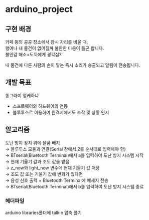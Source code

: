 # arduino_project

## 구현 배경

카페 등의 공공 장소에서 잠시 자리를 비울 때, <br>
행여나 내 물건이 없어질까 불안한 마음이 들곤 합니다. <br>
불안감 해소+도둑에게 경각심?

내 물건에 다른 사람의 손이 닿는 즉시 소리가 송출되고 알림이 전송됩니다.

## 개발 목표

똥그라미 엉케하냐<br>
- 소프트웨어와 하드웨어의 연동<br>
- 블루투스르 이용하여 원격지에서도 조작 및 상황 인지 

## 알고리즘

도난 방지 장치 위에 물품 배치<br>
→  블루투스 모듈과 연결(Serial 창에서 2를 순서대로 입력해야 함)<br>
→  BTserial(Bluetooth Terminal)에서 a를 입력하여 도난 방지 시스템 시작<br>
→ 현재 기울기 값과 조도 값을 받음<br>
→ z_now와 light_now 변수에 현재 기울기 값 저장<br>
→ 조도 값 또는 기울기 값에 변화가 있다면<br>
→ 음성 신호 출력 + Bluetooth Terminal에 메세지 전송<br>
→ BTserial(Bluetooth Terminal)에서 b를 입력하여 도난 방지 시스템 종료<br>

### 헤더파일

arduino libraries폴더에 talkie 압축 풀기

